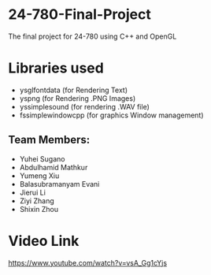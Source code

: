 # 24-780-Final-Project

The final project for 24-780 using C++ and OpenGL

# Libraries used

- ysglfontdata (for Rendering Text)
- yspng (for Rendering .PNG Images)
- yssimplesound (for rendering .WAV file)
- fssimplewindowcpp (for graphics Window management)

## Team Members:

- Yuhei Sugano
- Abdulhamid Mathkur
- Yumeng Xiu
- Balasubramanyam Evani
- Jierui Li
- Ziyi Zhang
- Shixin Zhou

# Video Link
https://www.youtube.com/watch?v=vsA_Gg1cYjs
